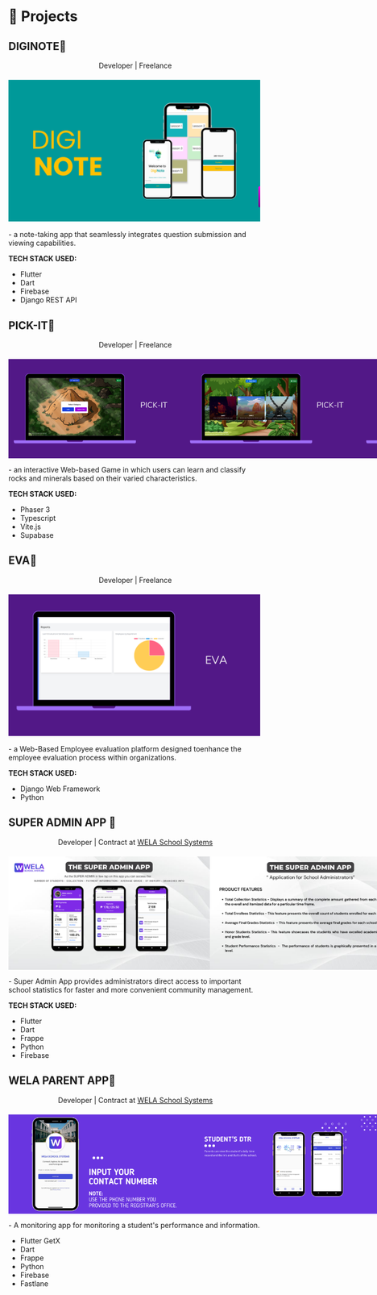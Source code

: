 # 🧪 Projects

## **DIGINOTE**🔗
<p style="text-align: center;">Developer | Freelance</p>
<div style="text-align: left; margin-top: 20px;">
  <style>
    .zoom {
      transition: transform 0.2s;
      transform-origin: center center;
    }
    .zoom:hover {
      transform: scale(1.2);
    }
  </style>
  <img src="../diginote.png" alt="DIGINOTE" width="500" height="auto" class="zoom">
  <p>- a note-taking app that seamlessly integrates question submission and viewing capabilities.</p>
  <p><strong>TECH STACK USED:</strong></p>
  <ul>
    <li>Flutter</li>
    <li>Dart</li>
    <li>Firebase</li>
    <li>Django REST API</li>
  </ul>
</div>



## **PICK-IT**🔗
<p style="text-align: center;">Developer | Freelance</p>
<div style="display: flex; justify-content: space-around; align-items: center; margin-top: 20px;">
  <style>
    .zoom {
      transition: transform 0.2s;
      transform-origin: center center;
    }
    .zoom:hover {
      transform: scale(1.2);
    }
  </style>
  <img src="../pick-it.png" alt="PICK-IT" width="350" height="auto" class="zoom">
  <img src="../pick-it-2.png" alt="PICK-IT 2" width="350" height="auto" class="zoom">
  <img src="../pick-it-3.png" alt="PICK-IT 3" width="350" height="auto" class="zoom">
</div>
<p>- an interactive Web-based Game in which users can learn and classify rocks and minerals based on their varied characteristics.</p>
<p><strong>TECH STACK USED:</strong></p>
<ul>
  <li>Phaser 3</li>
  <li>Typescript</li>
  <li>Vite.js</li>
  <li>Supabase</li>
</ul>

## **EVA**🔗
<p style="text-align: center;">Developer | Freelance</p>
<div style="text-align: left; margin-top: 20px;">
  <img src="../eva.png" alt="EVA" width="500" height="auto" class="zoom">
  <p>- a Web-Based Employee evaluation platform designed toenhance the employee evaluation process within organizations.</p>
</div>
<p><strong>TECH STACK USED:</strong></p>
<ul>
  <li>Django Web Framework</li>
  <li>Python</li>
</ul>

## **SUPER ADMIN APP** 🔗
<p style="text-align: center;">Developer | Contract at <a href="https://wela.online/en/">WELA School Systems</a></p>
<div style="display: flex; justify-content: space-around; align-items: center; margin-top: 20px;">
  <img src="../admin.png" alt="ADMIN" width="400" height="auto" class="zoom">
  <img src="../admin-1.png" alt="ADMIN 2" width="400" height="auto" class="zoom">
</div>
<p>- Super Admin App provides administrators direct access to important school statistics for faster and more convenient community management.</p>
<p><strong>TECH STACK USED:</strong></p>
<ul>
  <li>Flutter</li>
  <li>Dart</li>
  <li>Frappe</li>
  <li>Python</li>
  <li>Firebase</li>
</ul>


## **WELA PARENT APP**🔗
<p style="text-align: center;">Developer | Contract at <a href="https://wela.online/en/">WELA School Systems</a></p>
<div style="display: flex; justify-content: space-around; align-items: center; margin-top: 20px;">
  <img src="../wela.png" alt="WELA" width="350" height="auto" class="zoom">
  <img src="../wela-1.png" alt="WELA 2" width="350" height="auto" class="zoom">
  <img src="../wela-2.png" alt="WELA 3" width="350" height="auto" class="zoom">
</div>
<p>- A monitoring app for monitoring a student's performance and information.</p>
<ul>
  <li>Flutter GetX</li>
  <li>Dart</li>
  <li>Frappe</li>
  <li>Python</li>
  <li>Firebase</li>
  <li>Fastlane</li>
</ul>
